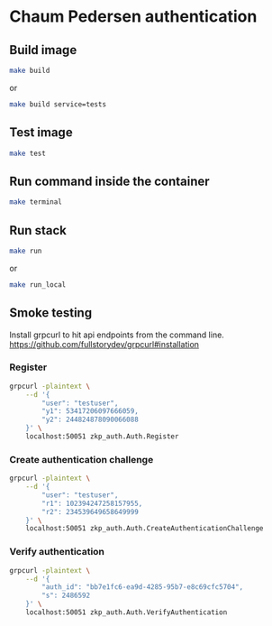 # Chaum Pedersen authentication

## Build image

```bash
make build
```
or
```bash
make build service=tests
```

## Test image

```bash
make test
```

## Run command inside the container

```bash
make terminal
```

## Run stack

```bash
make run
```
or
```bash
make run_local
```

## Smoke testing
Install grpcurl to hit api endpoints from the command line.
https://github.com/fullstorydev/grpcurl#installation

### Register
```bash
grpcurl -plaintext \
    --d '{
        "user": "testuser",
        "y1": 53417206097666059,
        "y2": 244824878090066088
    }' \
    localhost:50051 zkp_auth.Auth.Register
```

### Create authentication challenge
```bash
grpcurl -plaintext \
    --d '{
        "user": "testuser",
        "r1": 102394247258157955,
        "r2": 234539649658649999
    }' \
    localhost:50051 zkp_auth.Auth.CreateAuthenticationChallenge
```

### Verify authentication
```bash
grpcurl -plaintext \
    --d '{
        "auth_id": "bb7e1fc6-ea9d-4285-95b7-e8c69cfc5704",
        "s": 2486592
    }' \
    localhost:50051 zkp_auth.Auth.VerifyAuthentication
```
